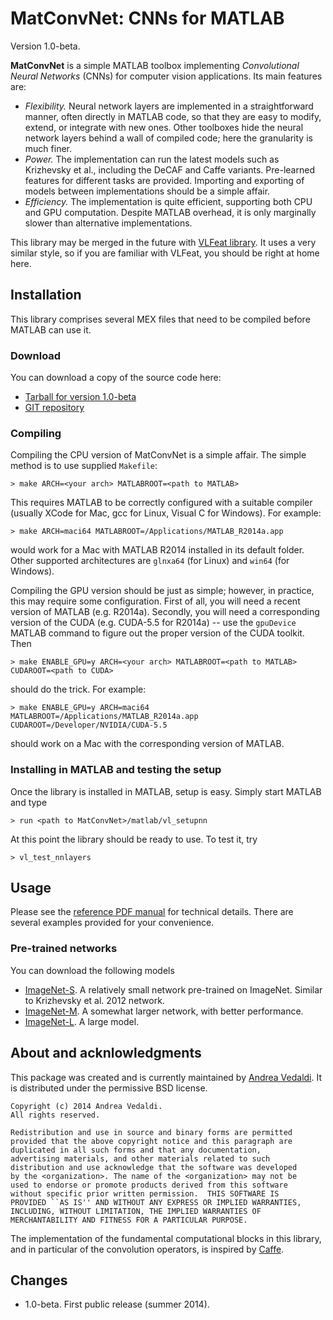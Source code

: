 # MatConvNet: CNNs for MATLAB

Version 1.0-beta.

**MatConvNet** is a simple MATLAB toolbox implementing *Convolutional
Neural Networks* (CNNs) for computer vision applications. Its main
features are:

- *Flexibility.* Neural network layers are implemented in a
  straightforward manner, often directly in MATLAB code, so that they
  are easy to modify, extend, or integrate with new ones. Other
  toolboxes hide the neural network layers behind a wall of compiled
  code; here the granularity is much finer.
- *Power.* The implementation can run the latest models such as
  Krizhevsky et al., including the DeCAF and Caffe
  variants. Pre-learned features for different tasks are provided.
  Importing and exporting of models between implementations should be
  a simple affair.
- *Efficiency.* The implementation is quite efficient, supporting both
  CPU and GPU computation. Despite MATLAB overhead, it is only
  marginally slower than alternative implementations.

This library may be merged in the future with
[VLFeat library](http://www.vlfeat.org/). It uses a very similar
style, so if you are familiar with VLFeat, you should be right at home
here.

## Installation

This library comprises several MEX files that need to be compiled
before MATLAB can use it.

### Download

You can download a copy of the source code here:

- [Tarball for version 1.0-beta](download/matconvnet-1.0-beta.tar.gz)
- [GIT repository](http://www.github.com/vlfeat/matconvnet.git)

### Compiling

Compiling the CPU version of MatConvNet is a simple affair. The simple
method is to use supplied `Makefile`:

    > make ARCH=<your arch> MATLABROOT=<path to MATLAB>

This requires MATLAB to be correctly configured with a suitable
compiler (usually XCode for Mac, gcc for Linux, Visual C for Windows).
For example:

    > make ARCH=maci64 MATLABROOT=/Applications/MATLAB_R2014a.app

would work for a Mac with MATLAB R2014 installed in its default
folder. Other supported architectures are `glnxa64` (for Linux) and
`win64` (for Windows).

Compiling the GPU version should be just as simple; however, in
practice, this may require some configuration. First of all, you will
need a recent version of MATLAB (e.g. R2014a). Secondly, you will need
a corresponding version of the CUDA (e.g. CUDA-5.5 for R2014a) -- use
the `gpuDevice` MATLAB command to figure out the proper version of the
CUDA toolkit. Then

    > make ENABLE_GPU=y ARCH=<your arch> MATLABROOT=<path to MATLAB> CUDAROOT=<path to CUDA>

should do the trick. For example:

    > make ENABLE_GPU=y ARCH=maci64 MATLABROOT=/Applications/MATLAB_R2014a.app CUDAROOT=/Developer/NVIDIA/CUDA-5.5

should work on a Mac with the corresponding version of MATLAB.

### Installing in MATLAB and testing the setup

Once the library is installed in MATLAB, setup is easy. Simply start MATLAB
and type

    > run <path to MatConvNet>/matlab/vl_setupnn

At this point the library should be ready to use. To test it, try

    > vl_test_nnlayers

## Usage

Please see the [reference PDF manual](matconvnet-manual.pdf) for
technical details. There are several examples provided for your
convenience.

### Pre-trained networks

You can download the following models

- [ImageNet-S](). A relatively small network pre-trained on
  ImageNet. Similar to Krizhevsky et al. 2012 network.
- [ImageNet-M](). A somewhat larger network, with better performance.
- [ImageNet-L](). A large model.

## About and acknlowledgments

This package was created and is currently maintained by
[Andrea Vedaldi](http://www.robots.ox.ac.uk/~vedaldi). It is
distributed under the permissive BSD license.

    Copyright (c) 2014 Andrea Vedaldi.
    All rights reserved.

    Redistribution and use in source and binary forms are permitted
    provided that the above copyright notice and this paragraph are
    duplicated in all such forms and that any documentation,
    advertising materials, and other materials related to such
    distribution and use acknowledge that the software was developed
    by the <organization>. The name of the <organization> may not be
    used to endorse or promote products derived from this software
    without specific prior written permission.  THIS SOFTWARE IS
    PROVIDED ``AS IS'' AND WITHOUT ANY EXPRESS OR IMPLIED WARRANTIES,
    INCLUDING, WITHOUT LIMITATION, THE IMPLIED WARRANTIES OF
    MERCHANTABILITY AND FITNESS FOR A PARTICULAR PURPOSE.

The implementation of the fundamental computational blocks in this
library, and in particular of the convolution operators, is inspired
by [Caffe](http://caffe.berkeleyvision.org).

## Changes

- 1.0-beta. First public release (summer 2014).
